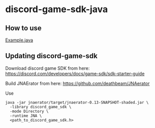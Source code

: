 # discord-game-sdk-java

## How to use

[Example.java](src/main/java/io/github/deathbeam/discordgamesdk/examples/Example.java)

## Updating discord-game-sdk

Download discord game SDK from here: https://discord.com/developers/docs/game-sdk/sdk-starter-guide

Build JNAErator from here: https://github.com/deathbeam/JNAerator

Use

```
java -jar jnaerator/target/jnaerator-0.13-SNAPSHOT-shaded.jar \
  -library discord_game_sdk \
  -mode Directory \
  -runtime JNA \
  <path_to_discord_game_sdk.h>
```
